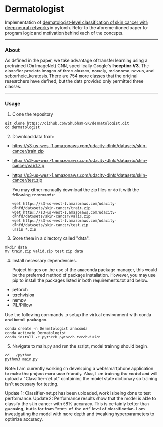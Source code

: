# Dermatologist
Implementation of [dermatologist-level classification of skin cancer with deep neural networks](https://www.nature.com/articles/nature21056) in pytorch. Refer to the aforementioned paper for program logic and motivation behind each of the concepts.

___
### About
As defined in the paper, we take advantage of transfer learning using a pretrained (On ImageNet) CNN, specifically Google's **Inception V3**. The classifier predicts images of three classes, namely, melanoma, nevus, and seborrheic_keratosis. There are 754 more classes that the original researchers have defined, but the data provided only permitted three classes.

___
### Usage
1. Clone the repository
  ```
  git clone https://github.com/Shubham-SK/dermatologist.git
  cd dermatologist
  ```
2. Download data from:

- https://s3-us-west-1.amazonaws.com/udacity-dlnfd/datasets/skin-cancer/train.zip
- https://s3-us-west-1.amazonaws.com/udacity-dlnfd/datasets/skin-cancer/valid.zip
- https://s3-us-west-1.amazonaws.com/udacity-dlnfd/datasets/skin-cancer/test.zip
  
  You may either manually download the zip files or do it with the following commands:
  
  ```
  wget https://s3-us-west-1.amazonaws.com/udacity-dlnfd/datasets/skin-cancer/train.zip
  wget https://s3-us-west-1.amazonaws.com/udacity-dlnfd/datasets/skin-cancer/valid.zip
  wget https://s3-us-west-1.amazonaws.com/udacity-dlnfd/datasets/skin-cancer/test.zip
  unzip *.zip
  ```
  
3. Store them in a directory called "data". 
  
  ```
  mkdir data 
  mv train.zip valid.zip test.zip data
  ```
  
4. Install necessary dependencies.

   Project hinges on the use of the anaconda package manager, this would be the preferred method of package installation. However, you may use pip to install the packages listed in both requirements.txt and below.
 
<ul>
   <li> pytorch </li>
   <li> torchvision </li>
   <li> numpy </li>
   <li> PIL/Pillow </li>
</ul>
  
   Use the following commands to setup the virtual environment with conda and install packages.
   
   ```
   conda create -n Dermatologist anaconda
   conda activate Dermatologist
   conda install -c pytorch pytorch torchvision
   ```

5. Navigate to main.py and run the script, model training should begin. 
  ```
  cd ../python
  python3 main.py
  ```

Note: I am currently working on developing a web/smartphone application to make the project more user friendly. Also, I am training the model and will upload a "Classifier-net.pt" containing the model state dictionary so training isn't necessary for testing.

Update 1: Classifier-net.pt has been uploaded, work is being done to test performance.
Update 2: Performance results show that the model is able to classify the skin cancer with 68% accuracy. This is certainly better than guessing, but is far from "state-of-the-art" level of classification. I am investigating the model with more depth and tweaking hyperparameters to optimize accuracy.
